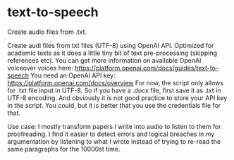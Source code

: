 # text-to-speech
Create audio files from .txt.

Create audi files from txt files (UTF-8) using OpenAI API. Optimized for academic texts as it does a little tiny bit of text pre-processing (skipping references etc). You can get more information on available OpenAI voiceover voices here: https://platform.openai.com/docs/guides/text-to-speech You need an OpenAI API key: https://platform.openai.com/docs/overview For now, the script only allows for .txt file input in UTF-8. So if you have a .docx file, first save it as .txt in UTF-8 encoding. And obviously it is not good practice to store your API key in the script. You could, but it is better that you use the credentials file for that.

Use case: I mostly transform papers I write into audio to listen to them for proofreading. I find it easier to detect errors and logical breaches in my argumentation by listening to what I wrote instead of trying to re-read the same paragraphs for the 10000st time.
